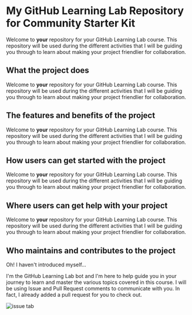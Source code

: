 # My GitHub Learning Lab Repository for Community Starter Kit
Welcome to **your** repository for your GitHub Learning Lab course. This repository will be used during the different activities that I will be guiding you through to learn about making your project friendlier for collaboration.

## What the project does
Welcome to **your** repository for your GitHub Learning Lab course. This repository will be used during the different activities that I will be guiding you through to learn about making your project friendlier for collaboration.

## The features and benefits of the project
Welcome to **your** repository for your GitHub Learning Lab course. This repository will be used during the different activities that I will be guiding you through to learn about making your project friendlier for collaboration.

## How users can get started with the project
Welcome to **your** repository for your GitHub Learning Lab course. This repository will be used during the different activities that I will be guiding you through to learn about making your project friendlier for collaboration.

## Where users can get help with your project
Welcome to **your** repository for your GitHub Learning Lab course. This repository will be used during the different activities that I will be guiding you through to learn about making your project friendlier for collaboration.

## Who maintains and contributes to the project

Oh! I haven't introduced myself...

I'm the GitHub Learning Lab bot and I'm here to help guide you in your journey to learn and master the various topics covered in this course. I will be using Issue and Pull Request comments to communicate with you. In fact, I already added a pull request for you to check out.

![issue tab](https://lab.github.com/public/images/issue_tab.png)

